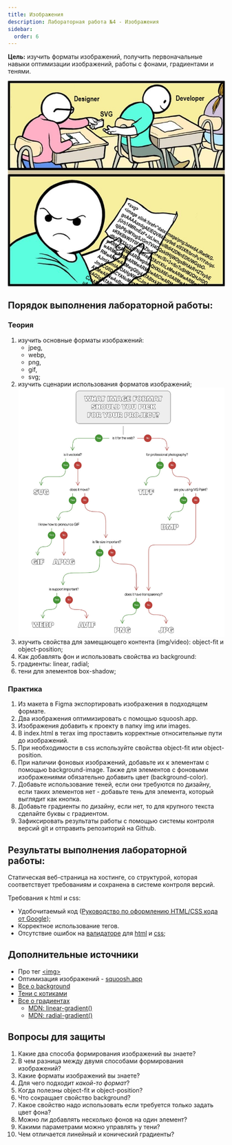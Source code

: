 ```yaml
---
title: Изображения
description: Лабораторная работа №4 - Изображения
sidebar:
  order: 6
---
```


**Цель:** изучить форматы изображений, получить первоначальные навыки оптимизации изображений, работы с фонами, градиентами и тенями.

![svg meme](/img/svg.jpg)

## Порядок выполнения лабораторной работы:

### Теория

1. изучить основные форматы изображений:
   - jpeg,
   - webp,
   - png,
   - gif,
   - svg;
2. изучить сценарии использования форматов изображений; ![how to choose image format](/img/format.jpg)
3. изучить свойства для замещающего контента (img/video): object-fit и object-position;
4. Как добавлять фон и использовать свойства из background:
5. градиенты: linear, radial;
6. тени для элементов box-shadow;

### Практика

1. Из макета в Figma экспортировать изображения в подходящем формате.
2. Два изображения оптимизировать с помощью squoosh.app.
3. Изображения добавить к проекту в папку img или images.
4. В index.html в тегах img проставить корректные относительные пути до изображений.
5. При необходимости в css используйте свойства object-fit или object-position.
6. При наличии фоновых изображений, добавьте их к элементам с помощью background-image. Также для элементов с фоновыми изображениями обязательно добавить цвет (background-color).
7. Добавьте использование теней, если они требуются по дизайну, если таких элементов нет - добавьте тень для элемента, который выглядит как кнопка.
8. Добавьте градиенты по дизайну, если нет, то для крупного текста сделайте буквы с градиентом.
9. Зафиксировать результаты работы с помощью системы контроля версий git и отправить репозиторий на Github.

## Результаты выполнения лабораторной работы:

Статическая веб-страница на хостинге, со структурой, которая соответствует требованиям и сохранена в системе контроля версий.

Требования к html и css:

- Удобочитаемый код ([Руководство по оформлению HTML/CSS кода от Google](https://habr.com/ru/post/143452/));
- Корректное использование тегов.
- Отсутствие ошибок на [валидаторе](https://validator.w3.org/) для [html](https://validator.w3.org/) и [css](https://jigsaw.w3.org/css-validator/);

## Дополнительные источники

- Про тег [\<img\>](https://doka.guide/html/img/)
- Оптимизация изображений - [squoosh.app](https://squoosh.app)
- [Все о background](https://www.freecodecamp.org/news/learn-css-background-properties/)
- [Тени с котиками](https://www.freecodecamp.org/news/css-box-shadow-property-with-examples/)
- [Все о градиентах](https://css-tricks.com/css3-gradients/)
  - [MDN: linear-gradient()](https://developer.mozilla.org/en-US/docs/Web/CSS/gradient/linear-gradient)
  - [MDN: radial-gradient()](https://developer.mozilla.org/en-US/docs/Web/CSS/gradient/radial-gradient)

## Вопросы для защиты

1. Какие два способа формирования изображений вы знаете?
1. В чем разница между двумя способами формирования изображений?
1. Какие форматы изображений вы знаете?
1. Для чего подходит *какой-то формат*?
1. Когда полезны object-fit и object-position?
1. Что сокращает свойство background?
1. Какое свойство надо использовать если требуется только задать цвет фона?
1. Можно ли добавлять несколько фонов на один элемент?
1. Какими параметрами можно управлять у тени?
1. Чем отличается линейный и конический градиенты?

